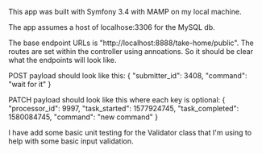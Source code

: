This app was built with Symfony 3.4 with MAMP on my local machine.

The app assumes a host of localhose:3306 for the MySQL db.

The base endpoint URLs is "http://localhost:8888/take-home/public".
The routes are set within the controller using annoations. So it should
be clear what the endpoints will look like.

POST payload should look like this:
{
	"submitter_id": 3408,
	"command": "wait for it"
}

PATCH payload should look like this where each key is optional:
{
	"processor_id": 9997,
	"task_started": 1577924745,
	"task_completed": 1580084745,
	"command": "new command"
}

I have add some basic unit testing for the Validator class 
that I'm using to help with some basic input validation.